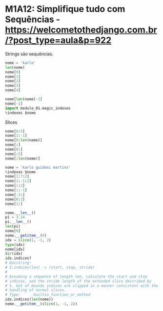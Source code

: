# M1A12: Simplifique tudo com Sequências - https://welcometothedjango.com.br/?post_type=aula&p=922

Strings são sequências.

```python
nome = 'karlo'
len(nome)
nome[0]
nome[1]
nome[2]
nome[3]
nome[4]
```

```python
nome[len(nome)-1]
nome[-1]
import modulo_01.magic_indexes
%indexes $nome
```


Slices


```python
nome[0:5]
nome[1:-1]
nome[0:len(nome)]
nome[:]
nome[0:]
nome[:5]
nome[:len(nome)]
```

```python
nome = 'karlo guidoni martins'
%indexes $nome
nome[1:7:2]
nome[1:-1:2]
nome[::2]
nome[::-1]
nome[-2:]
nome[0:2]
nome[1:]
```

```python
nome.__len__()
pi = 3.14
pi.__len__()
len(pi)
nome[0]
nome.__getitem__(0)
idx = slice(1, -1, 2)
type(idx)
nome[idx]
dir(idx)
idx.indices?
# Docstring:
# S.indices(len) -> (start, stop, stride)
#
# Assuming a sequence of length len, calculate the start and stop
# indices, and the stride length of the extended slice described by
# S. Out of bounds indices are clipped in a manner consistent with the
# handling of normal slices.
# Type:      builtin_function_or_method
idx.indices(len(nome))
nome.__getitem__(slice(1, -1, 2))
```
